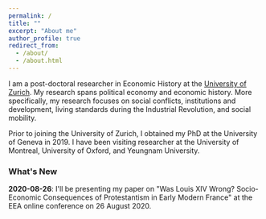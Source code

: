 ```yaml
---
permalink: /
title: ""
excerpt: "About me"
author_profile: true
redirect_from: 
  - /about/
  - /about.html
---
```


I am a post-doctoral researcher in Economic History at the [University of Zurich](https://www.econ.uzh.ch/en/people/researchers/chambru.html).
My research spans political economy and economic history. More specifically, my research focuses 
on social conflicts, institutions and development, living standards during 
the Industrial Revolution, and social mobility.

Prior to joining the University of Zurich, I obtained my PhD at the University of Geneva in 2019. 
I have been visiting researcher at the University of Montreal, University of Oxford, and Yeungnam University.


  
  

### What's New

**2020-08-26**: I'll be presenting my paper on "Was Louis XIV Wrong? Socio-Economic Consequences of Protestantism in Early Modern France" at the EEA online conference on 26 August 2020.

